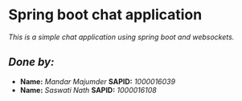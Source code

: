 # Spring boot chat application
_This is a simple chat application using spring boot and websockets._

## *Done by:*
- **Name:** *Mandar Majumder* **SAPID:** *1000016039* 
- **Name:** *Saswati Nath* **SAPID:** *1000016108*